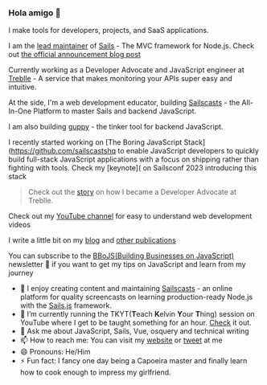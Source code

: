 ### Hola amigo 👋

I make tools for developers, projects, and SaaS applications. 

I am the [lead maintainer](https://twitter.com/Dominus_Kelvin/status/1669063700144070662?s=20) of [Sails](https://sailsjs.com) - The MVC framework for Node.js. Check out [the official announcement blog post](https://blog.sailscasts.com/announcing-the-lead-maintainer-of-sails)

Currently working as a Developer Advocate and JavaScript engineer at [Treblle](https://treblle.com) - A service that makes monitoring your APIs super easy and intuitive. 

At the side, I'm a web development educator, building [Sailscasts](https://sailcasts.com) - the All-In-One Platform to master Sails and backend JavaScript.

I am also building [guppy](https://sailscast.com/guppy) - the tinker tool for backend JavaScript.

I recently started working on [The Boring JavaScript Stack](https://github.com/sailscastshq to enable JavaScript developers to quickly build full-stack JavaScript applications with a focus on shipping rather than fighting with tools. Check my [keynote]( on Sailsconf 2023 introducing this stack

> Check out the [story](https://twitter.com/Dominus_Kelvin/status/1587844494749155329?s=20&t=mSng07B7y1S4VYKDVK6LvQO) on how I became a Developer Advocate at Treblle.

Check out my [YouTube channel](https://youtube.com/@dominuskelvin) for easy to understand web development videos

I write a little bit on my [blog](https://dominuskelvin.dev/blog) and [other publications](https://dominuskelvin.dev/articles)

You can subscribe to the [BBoJS(Building Businesses on JavaScript)](https://newsletter.dominuskelvin.dev) newsletter 📧 if you want to get my tips on JavaScript and learn from my journey

- 🔭  I enjoy creating content and maintaining [Sailscasts](https://sailscasts.com) - an online platform for quality screencasts on learning production-ready Node.js with the [Sails.js](https://sailsjs.com) framework.
- 🌱 I’m currently running the TKYT(**T**each **K**elvin **Y**our **T**hing) session on YouTube where I get to be taught something for an hour. [Check](https://youtube.com/@dominuskelvin) it out.
- 💬 Ask me about JavaScript, Sails, Vue, osquery and technical writing
- 📫 How to reach me: You can visit my [website](https://dominuskelvin.dev) or [tweet](https://twitter.com/dominus_kelvin) at me
- 😄 Pronouns: He/Him
- ⚡ Fun fact: I fancy one day being a Capoeira master and finally learn how to cook enough to impress my girlfriend.
